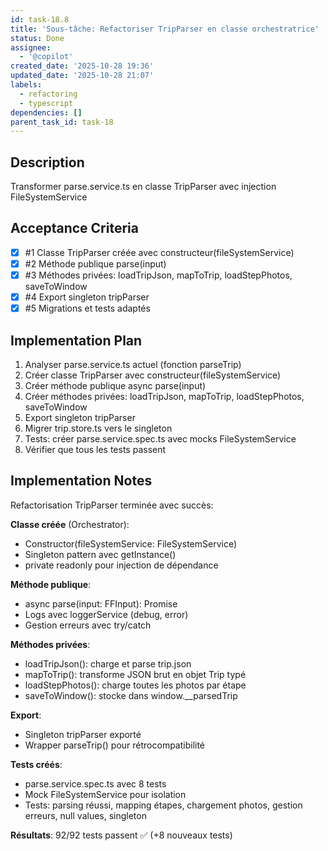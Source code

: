 ```yaml
---
id: task-18.8
title: 'Sous-tâche: Refactoriser TripParser en classe orchestratrice'
status: Done
assignee:
  - '@copilot'
created_date: '2025-10-28 19:36'
updated_date: '2025-10-28 21:07'
labels:
  - refactoring
  - typescript
dependencies: []
parent_task_id: task-18
---
```


## Description

<!-- SECTION:DESCRIPTION:BEGIN -->
Transformer parse.service.ts en classe TripParser avec injection FileSystemService
<!-- SECTION:DESCRIPTION:END -->

## Acceptance Criteria
<!-- AC:BEGIN -->
- [x] #1 Classe TripParser créée avec constructeur(fileSystemService)
- [x] #2 Méthode publique parse(input)
- [x] #3 Méthodes privées: loadTripJson, mapToTrip, loadStepPhotos, saveToWindow
- [x] #4 Export singleton tripParser
- [x] #5 Migrations et tests adaptés
<!-- AC:END -->

## Implementation Plan

<!-- SECTION:PLAN:BEGIN -->
1. Analyser parse.service.ts actuel (fonction parseTrip)
2. Créer classe TripParser avec constructeur(fileSystemService)
3. Créer méthode publique async parse(input)
4. Créer méthodes privées: loadTripJson, mapToTrip, loadStepPhotos, saveToWindow
5. Export singleton tripParser
6. Migrer trip.store.ts vers le singleton
7. Tests: créer parse.service.spec.ts avec mocks FileSystemService
8. Vérifier que tous les tests passent
<!-- SECTION:PLAN:END -->

## Implementation Notes

<!-- SECTION:NOTES:BEGIN -->
Refactorisation TripParser terminée avec succès:

**Classe créée** (Orchestrator):
- Constructor(fileSystemService: FileSystemService)
- Singleton pattern avec getInstance()
- private readonly pour injection de dépendance

**Méthode publique**:
- async parse(input: FFInput): Promise<void>
- Logs avec loggerService (debug, error)
- Gestion erreurs avec try/catch

**Méthodes privées**:
- loadTripJson(): charge et parse trip.json
- mapToTrip(): transforme JSON brut en objet Trip typé
- loadStepPhotos(): charge toutes les photos par étape
- saveToWindow(): stocke dans window.__parsedTrip

**Export**:
- Singleton tripParser exporté
- Wrapper parseTrip() pour rétrocompatibilité

**Tests créés**:
- parse.service.spec.ts avec 8 tests
- Mock FileSystemService pour isolation
- Tests: parsing réussi, mapping étapes, chargement photos, gestion erreurs, null values, singleton

**Résultats**: 92/92 tests passent ✅ (+8 nouveaux tests)
<!-- SECTION:NOTES:END -->
